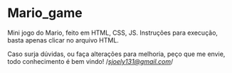 # Mario_game
Mini jogo do Mario, feito em HTML, CSS, JS.
Instruções para execução, basta apenas clicar no arquivo HTML.

Caso surja dúvidas, ou faça alterações para melhoria, peço que me envie, todo conhecimento é bem vindo!
/*sjoely131@gmail.com*/
